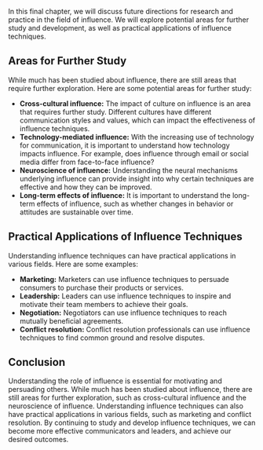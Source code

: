 
In this final chapter, we will discuss future directions for research and practice in the field of influence. We will explore potential areas for further study and development, as well as practical applications of influence techniques.

Areas for Further Study
-----------------------

While much has been studied about influence, there are still areas that require further exploration. Here are some potential areas for further study:

* **Cross-cultural influence:** The impact of culture on influence is an area that requires further study. Different cultures have different communication styles and values, which can impact the effectiveness of influence techniques.
* **Technology-mediated influence:** With the increasing use of technology for communication, it is important to understand how technology impacts influence. For example, does influence through email or social media differ from face-to-face influence?
* **Neuroscience of influence:** Understanding the neural mechanisms underlying influence can provide insight into why certain techniques are effective and how they can be improved.
* **Long-term effects of influence:** It is important to understand the long-term effects of influence, such as whether changes in behavior or attitudes are sustainable over time.

Practical Applications of Influence Techniques
----------------------------------------------

Understanding influence techniques can have practical applications in various fields. Here are some examples:

* **Marketing:** Marketers can use influence techniques to persuade consumers to purchase their products or services.
* **Leadership:** Leaders can use influence techniques to inspire and motivate their team members to achieve their goals.
* **Negotiation:** Negotiators can use influence techniques to reach mutually beneficial agreements.
* **Conflict resolution:** Conflict resolution professionals can use influence techniques to find common ground and resolve disputes.

Conclusion
----------

Understanding the role of influence is essential for motivating and persuading others. While much has been studied about influence, there are still areas for further exploration, such as cross-cultural influence and the neuroscience of influence. Understanding influence techniques can also have practical applications in various fields, such as marketing and conflict resolution. By continuing to study and develop influence techniques, we can become more effective communicators and leaders, and achieve our desired outcomes.
